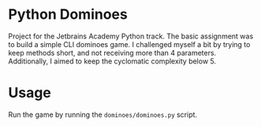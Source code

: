 # Python Dominoes

Project for the Jetbrains Academy Python track. The basic
assignment was to build a simple CLI dominoes game. I challenged myself a 
bit by trying to keep methods short, and not receiving more than 4 parameters.
Additionally, I aimed to keep the cyclomatic complexity below 5.

# Usage

Run the game by running the `dominoes/dominoes.py` script.